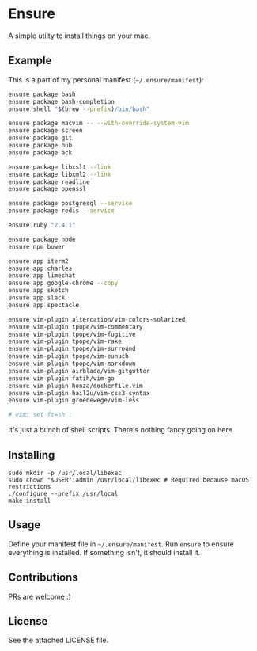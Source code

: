 # Ensure

A simple utilty to install things on your mac.

## Example

This is a part of my personal manifest (`~/.ensure/manifest`):

``` sh
ensure package bash
ensure package bash-completion
ensure shell "$(brew --prefix)/bin/bash"

ensure package macvim -- --with-override-system-vim
ensure package screen
ensure package git
ensure package hub
ensure package ack

ensure package libxslt --link
ensure package libxml2 --link
ensure package readline
ensure package openssl

ensure package postgresql --service
ensure package redis --service

ensure ruby "2.4.1"

ensure package node
ensure npm bower

ensure app iterm2
ensure app charles
ensure app limechat
ensure app google-chrome --copy
ensure app sketch
ensure app slack
ensure app spectacle

ensure vim-plugin altercation/vim-colors-solarized
ensure vim-plugin tpope/vim-commentary
ensure vim-plugin tpope/vim-fugitive
ensure vim-plugin tpope/vim-rake
ensure vim-plugin tpope/vim-surround
ensure vim-plugin tpope/vim-eunuch
ensure vim-plugin tpope/vim-markdown
ensure vim-plugin airblade/vim-gitgutter
ensure vim-plugin fatih/vim-go
ensure vim-plugin honza/dockerfile.vim
ensure vim-plugin hail2u/vim-css3-syntax
ensure vim-plugin groenewege/vim-less

# vim: set ft=sh :
```

It's just a bunch of shell scripts. There's nothing fancy going on here.

## Installing

```
sudo mkdir -p /usr/local/libexec
sudo chown "$USER":admin /usr/local/libexec # Required because macOS restrictions
./configure --prefix /usr/local
make install
```

## Usage

Define your manifest file in `~/.ensure/manifest`. Run `ensure` to ensure
everything is installed. If something isn't, it should install it.

## Contributions

PRs are welcome :)

## License

See the attached LICENSE file.

